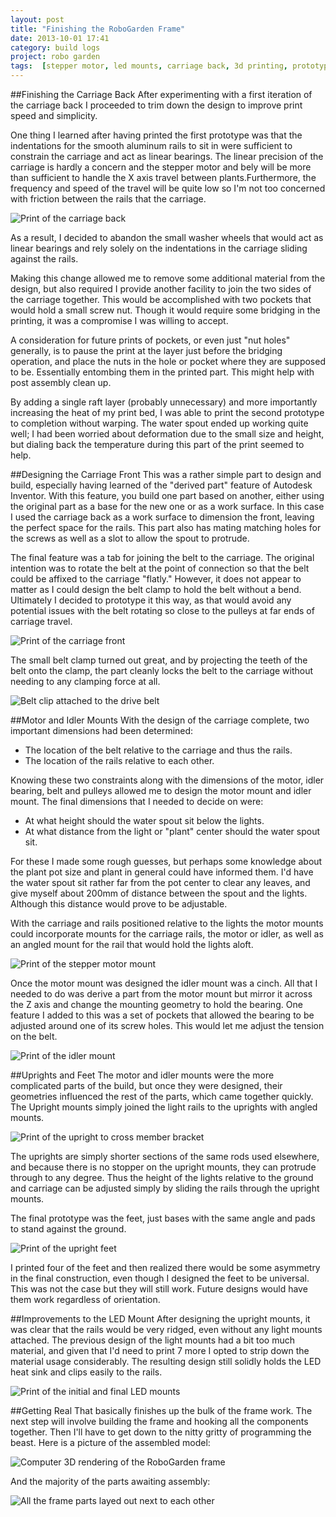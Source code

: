 ```yaml
---
layout: post
title: "Finishing the RoboGarden Frame"
date: 2013-10-01 17:41
category: build logs
project: robo garden
tags:  [stepper motor, led mounts, carriage back, 3d printing, prototyping, garden hacking]
---
```

##Finishing the Carriage Back
After experimenting with a first iteration of the carriage back I proceeded to trim down the design to improve print speed and simplicity.

One thing I learned after having printed the first prototype was that the indentations for the smooth aluminum rails to sit in were sufficient to constrain the carriage and act as linear bearings. The linear precision of the carriage is hardly a concern and the stepper motor and bely will be more than sufficient to handle the X axis travel between plants.Furthermore, the frequency and speed of the travel will be quite low so I'm not too concerned with friction between the rails that the carriage.

![Print of the carriage back](https://lh3.googleusercontent.com/-Gzwwj61Uh84/Uksya5PrH_I/AAAAAAAAIk0/OENviY4S_YY/w949-h712-no/13+-+7)

As a result, I decided to abandon the small washer wheels that would act as linear bearings and rely solely on the indentations in the carriage sliding against the rails.

Making this change allowed me to remove some additional material from the design, but also required I provide another facility to join the two sides of the carriage together. This would be accomplished with two pockets that would hold a small screw nut. Though it would require some bridging in the printing, it was a compromise I was willing to accept.

A consideration for future prints of pockets, or even just "nut holes" generally, is to pause the print at the layer just before the bridging operation, and place the nuts in the hole or pocket where they are supposed to be. Essentially entombing them in the printed part. This might help with post assembly clean up.

By adding a single raft layer (probably unnecessary) and more importantly increasing the heat of my print bed, I was able to print the second prototype to completion without warping. The water spout ended up working quite well; I had been worried about deformation due to the small size and height, but dialing back the temperature during this part of the print seemed to help.

##Designing the Carriage Front
This was a rather simple part to design and build, especially having learned of the "derived part" feature of Autodesk Inventor. With this feature, you build one part based on another, either using the original part as a base for the new one or as a work surface. In this case I used the carriage back as a work surface to dimension the front, leaving the perfect space for the rails. This part also has mating  matching holes for the screws as well as a slot to allow the spout to protrude.

The final feature was a tab for joining the belt to the carriage. The original intention was to rotate the belt at the point of connection so that the belt could be affixed to the carriage "flatly." However, it does not appear to matter as I could design the belt clamp to hold the belt without a bend. Ultimately I decided to prototype it this way, as that would avoid any potential issues with the belt rotating so close to the pulleys at far ends of carriage travel.

![Print of the carriage front](https://lh4.googleusercontent.com/-j1_5nExbJaY/Uksv4I6mu5I/AAAAAAAAIiw/5zCxNm0Kg1s/w816-h712-no/13+-+6)

The small belt clamp turned out great, and by projecting the teeth of the belt onto the clamp, the part cleanly locks the belt to the carriage without needing to any clamping force at all.

![Belt clip attached to the drive belt](https://lh3.googleusercontent.com/-a8e1JoHLJFs/Uksv4DrgD6I/AAAAAAAAIhI/5cd3j0e88pI/w534-h712-no/13+-+10)

##Motor and Idler Mounts
With the design of the carriage complete, two important dimensions had been determined:

- The location of the belt relative to the carriage and thus the rails.
- The location of the rails relative to each other.

Knowing these two constraints along with the dimensions of the motor, idler bearing, belt and pulleys allowed me to design the motor mount and idler mount. The final dimensions that I needed to decide on were:

- At what height should the water spout sit below the lights.
- At what distance from the light or "plant" center should the water spout sit.

For these I made some rough guesses, but perhaps some knowledge about the plant pot size and plant in general could have informed them. I'd have the water spout sit rather far from the pot center to clear any leaves, and give myself about 200mm of distance between the spout and the lights. Although this distance would prove to be adjustable.

With the carriage and rails positioned relative to the lights the motor mounts could incorporate mounts for the carriage rails, the motor or idler, as well as an angled mount for the rail that would hold the lights aloft.

![Print of the stepper motor mount](https://lh3.googleusercontent.com/-H0OF15rtyU0/Uksv4Hdu-EI/AAAAAAAAIkE/Dzus3PlTjjo/w949-h712-no/13+-+2)

Once the motor mount was designed the idler mount was a cinch. All that I needed to do was derive a part from the motor mount but mirror it across the Z axis and change the mounting geometry to hold the bearing. One feature I added to this was a set of pockets that allowed the bearing to be adjusted around one of its screw holes. This would let me adjust the tension on the belt.

![Print of the idler mount](https://lh5.googleusercontent.com/-DQr4JZV-nnY/Uksv4Ams7MI/AAAAAAAAIjo/x9vZS5BrMC8/w949-h712-no/13+-+4)

##Uprights and Feet
The motor and idler mounts were the more complicated parts of the build, but once they were designed, their geometries influenced the rest of the parts, which came together quickly. The Upright mounts simply joined the light rails to the uprights with angled mounts.

![Print of the upright to cross member bracket](https://lh3.googleusercontent.com/-OfuG_Pt5h7Y/Uksv4C4yePI/AAAAAAAAIjw/i_PouR98xSA/w534-h712-no/13+-+3)

The uprights are simply shorter sections of the same rods used elsewhere, and because there is no stopper on the upright mounts, they can protrude through to any degree. Thus the height of the lights relative to the ground and carriage can be adjusted simply by sliding the rails through the upright mounts.

The final prototype was the feet, just bases with the same angle and pads to stand against the ground.

![Print of the upright feet](https://lh4.googleusercontent.com/-1shLVIsVAbw/Uksv4Lhz7NI/AAAAAAAAIjY/6y82dU9Y3H8/w949-h712-no/13+-+1)

I printed four of the feet and then realized there would be some asymmetry in the final construction, even though I designed the feet to be universal. This was not the case but they will still work. Future designs would have them work regardless of orientation.

##Improvements to the LED Mount
After designing the upright mounts, it was clear that the rails would be very ridged, even without any light mounts attached. The previous design of the light mounts had a bit too much material, and given that I'd need to print 7 more I opted to strip down the material usage considerably. The resulting design still solidly holds the LED heat sink and clips easily to the rails.

![Print of the initial and final LED mounts](https://lh6.googleusercontent.com/-F37a2yL9KsE/Uksv4A4pdiI/AAAAAAAAIh0/jZLoc8fpWaU/w949-h712-no/13+-+8)

##Getting Real
That basically finishes up the bulk of the frame work. The next step will involve building the frame and hooking all the components together. Then I'll have to get down to the nitty gritty of programming the beast. Here is a picture of the assembled model:

![Computer 3D rendering of the RoboGarden frame](/images/post-content/robo-garden/frame-model.png)

And the majority of the parts awaiting assembly:

![All the frame parts layed out next to each other](https://lh6.googleusercontent.com/-dH8LmxL5w7Y/Uksv4JFXtjI/AAAAAAAAIik/I5ew8oKB7zk/w1118-h629-no/13+-+9)
